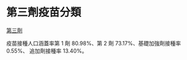 # 第三劑疫苗分類

[第三劑](%E7%AC%AC%E4%B8%89%E5%8A%91%E7%96%AB%E8%8B%97%E5%88%86%E9%A1%9E%20ec2911588fef4996987c81daffbbc4c1/%E7%AC%AC%E4%B8%89%E5%8A%91%2078b8bbb0cf5044279b3cf6fb255b8095.csv)

疫苗接種人口涵蓋率第 1 劑 80.98%、第 2 劑 73.17%、基礎加強劑接種率 0.55%、
追加劑接種率 13.40%。